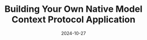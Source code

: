 ---
categories:
- Development
date: 2024-10-27
description: Learn how to build a native Model Context Protocol application that connects
  to LLMs hosted on various platforms like Llama and OpenAI.
duration: 29 minutes
layout: course
level: Intermediate
sections:
- description: Overview of Model Context Protocol and its limitations, focusing on
    the need for broader LLM compatibility and native application integration.
  timestamp: 00:00
  title: "\U0001F3A5 Introduction: Extending Model Context Protocol"
- description: A practical demonstration showcasing the custom CLI application, connecting
    to OpenAI's GPT-4 mini and Llama 3.2, querying a SQL database using function calling.
  timestamp: 01:09
  title: "\U0001F680 CLI Demo:  Connecting to OpenAI and Llama"
- description: Explanation of the application architecture, including the host, clients,
    and servers. A detailed look at the server-side setup using standard IO and UVX.
  timestamp: 04:29
  title: ⚙️ Architecture and Server Setup
- description: Breakdown of the Model Context Protocol's communication mechanism,
    emphasizing the JSON-RPC messages, initialization, capabilities exchange, and
    notification messages.
  timestamp: 06:59
  title: "\U0001F9F1 Protocol Deep Dive: Messages and Initialization"
- description: 'Presentation of a stripped-down version of the code in test.py, highlighting
    the core logic for initialization, pinging, and handling messages. '
  timestamp: '12:46'
  title: "\U0001F6E0️ Simplified Implementation: test.py"
- description: Detailed explanation of the chat mode functionality, demonstrating
    how tools are fetched, system prompts generated, and function calling integrated
    with OpenAI and Llama.
  timestamp: '19:48'
  title: "\U0001F5E3️ Chat Mode Implementation: Function Calling"
- description: Step-by-step walkthrough of handling tool calls received from the LLM,
    parsing messages, sending calls via sendCallTool, and updating conversation history.
  timestamp: '24:24'
  title: "\U0001F9F0 Handling Tool Calls and the Conversation History"
- description: Summary of the process, encouraging viewers to build their own applications
    using the provided examples and expand the Model Context Protocol ecosystem.
  timestamp: '29:19'
  title: "\U0001F3AF Conclusion: Building and Expanding the Ecosystem"
tags:
- Model Context Protocol
- Anthropic
- OpenAI
- Llama
- Function Calling
- JSON-RPC
- CLI
thumbnail: https://i.ytimg.com/vi/9mciRwpcLNY/sddefault.jpg
title: Building Your Own Native Model Context Protocol Application
videoId: 9mciRwpcLNY
---